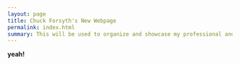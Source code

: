 ```yaml
---
layout: page
title: Chuck Forsyth's New Webpage
permalink: index.html
summary: This will be used to organize and showcase my professional and personal projects. 
---
```




**yeah!**
